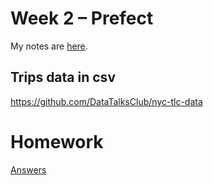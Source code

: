 # Week 2 – Prefect

My notes are [here](https://wind-lobe-f8d.notion.site/Week-2-Prefect-8a5668caab5c45edafe7fd998e56e370).

## Trips data in csv

https://github.com/DataTalksClub/nyc-tlc-data

# Homework

[Answers](./homework.md)
